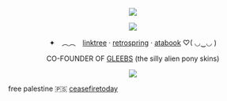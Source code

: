 <p align="center">
<img src="https://files.catbox.moe/ar5wzd.png"ex=6633d46c&is=663282ec&hm=259337d346199d87776791ec170801a253cbf972ed40197a8dbf089102076007&=&format=webp&quality=lossless">

<p align="center">
<img src="https://files.catbox.moe/c7zv6j.png">

<p align="center"

✦　︵︵　[linktree](https://linktr.ee/fennebatt) ‧ [retrospring](https://retrospring.net/@fennebat) ‧ [atabook](https://fennebat.atabook.org/) ♡( ◡‿◡ )
</p>

<p align="center"
  
CO-FOUNDER OF [GLEEBS](https://rentry.co/gleebs) (the silly alien pony skins)

</p>

<p align="center">
<img src="https://files.catbox.moe/p0sztg.png"ex=6633d474&is=663282f4&hm=7dc4c702d5a0b40cffca6f3cc9e7bb18406df5cabf5c3eb1c7e3e2160ea89669&=&format=webp&quality=lossless">

free palestine 🇵🇸
[ceasefiretoday](https://ceasefiretoday.com/)
